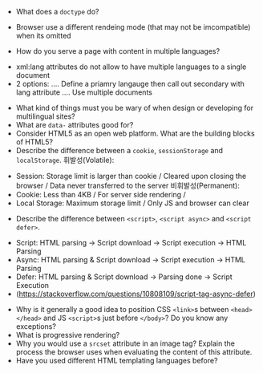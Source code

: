 * What does a `doctype` do?
- Browser use a different rendeing mode (that may not be imcompatible) when its omitted

* How do you serve a page with content in multiple languages?
- xml:lang attributes do not allow to have multiple languages to a single document 
- 2 options:
.... Define a priamry langauge then call out secondary with lang attribute
.... Use multiple documents

* What kind of things must you be wary of when design or developing for multilingual sites?
* What are `data-` attributes good for?
* Consider HTML5 as an open web platform. What are the building blocks of HTML5?
* Describe the difference between a `cookie`, `sessionStorage` and `localStorage`.
휘발성(Volatile):
- Session: Storage limit is larger than cookie / Cleared upon closing the browser / Data never transferred to the server
비휘발성(Permanent): 
- Cookie: Less than 4KB / For server side rendering /
- Local Storage: Maximum storage limit / Only JS and browser can clear

* Describe the difference between `<script>`, `<script async>` and `<script defer>`.
- Script: HTML parsing -> Script download -> Script execution -> HTML Parsing 
- Async: HTML parsing & Script download -> Script execution -> HTML Parsing
- Defer: HTML parsing & Script download -> Parsing done -> Script Execution
- (https://stackoverflow.com/questions/10808109/script-tag-async-defer)

* Why is it generally a good idea to position CSS `<link>`s between `<head></head>` and JS `<script>`s just before `</body>`? Do you know any exceptions?
* What is progressive rendering?
* Why you would use a `srcset` attribute in an image tag? Explain the process the browser uses when evaluating the content of this attribute.
* Have you used different HTML templating languages before?